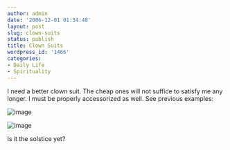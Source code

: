 ```yaml
---
author: admin
date: '2006-12-01 01:34:48'
layout: post
slug: clown-suits
status: publish
title: Clown Suits
wordpress_id: '1466'
categories:
- Daily Life
- Spirituality
---
```


I need a better clown suit. The cheap ones will not suffice to satisfy
me any longer. I must be properly accessorized as well. See previous
examples:

![image](http://www.arcanology.com/images/eekaclown-web.jpg)

![image](http://www.arcanology.com/images/2005-clown-2.jpg)

Is it the solstice yet?

